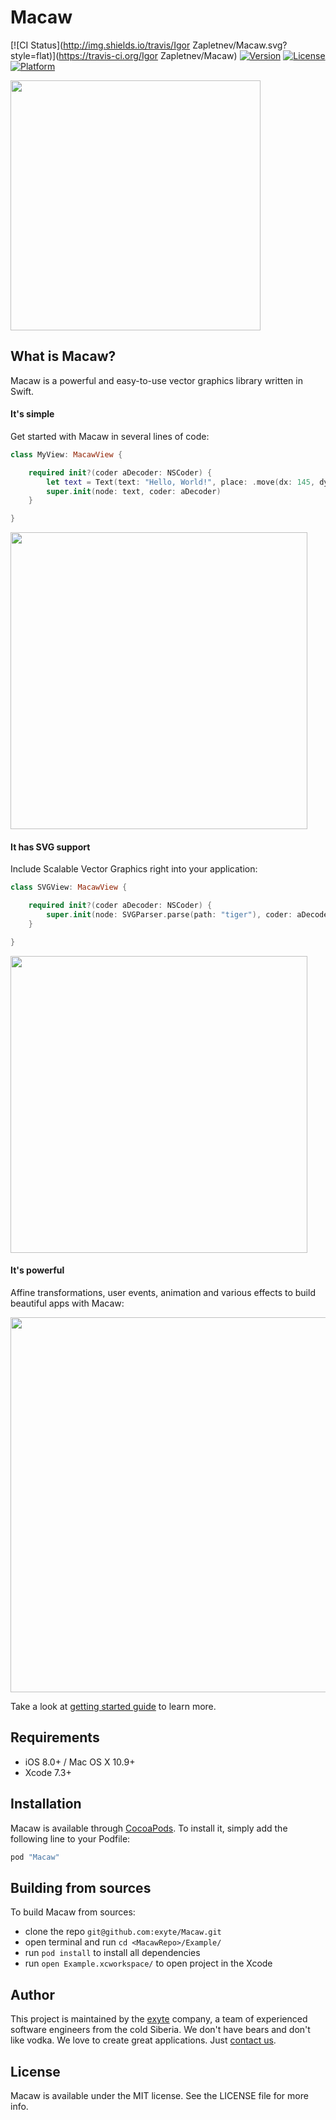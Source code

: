 # Macaw

[![CI Status](http://img.shields.io/travis/Igor Zapletnev/Macaw.svg?style=flat)](https://travis-ci.org/Igor Zapletnev/Macaw)
[![Version](https://img.shields.io/cocoapods/v/Macaw.svg?style=flat)](http://cocoapods.org/pods/Macaw)
[![License](https://img.shields.io/cocoapods/l/Macaw.svg?style=flat)](http://cocoapods.org/pods/Macaw)
[![Platform](https://img.shields.io/cocoapods/p/Macaw.svg?style=flat)](http://cocoapods.org/pods/Macaw)

<img src="https://github.com/exyte/Macaw/blob/master/logo.png" width="400">

## What is Macaw?

Macaw is a powerful and easy-to-use vector graphics library written in Swift.

#### It's simple

Get started with Macaw in several lines of code:

```swift
class MyView: MacawView {

	required init?(coder aDecoder: NSCoder) {
		let text = Text(text: "Hello, World!", place: .move(dx: 145, dy: 100))
		super.init(node: text, coder: aDecoder)
	}

}
```

<img src="https://www.dropbox.com/s/o4xe3eezk4zv901/macaw-readme-001.png?dl=1" width="475">

#### It has SVG support

Include Scalable Vector Graphics right into your application:

```swift
class SVGView: MacawView {

    required init?(coder aDecoder: NSCoder) {
        super.init(node: SVGParser.parse(path: "tiger"), coder: aDecoder)
    }

}
```

<img src="https://www.dropbox.com/s/p84o7komopmb2yn/macaw-howto-004.png?dl=1" width="475">

#### It's powerful

Affine transformations, user events, animation and various effects to build beautiful apps with Macaw:

<img src="https://www.dropbox.com/s/b6lspzzqa80ielk/periodic-ipad.gif?dl=1" width="600">

Take a look at [getting started guide](https://github.com/exyte/Macaw/wiki/Getting-started) to learn more.

## Requirements

* iOS 8.0+ / Mac OS X 10.9+
* Xcode 7.3+

## Installation

Macaw is available through [CocoaPods](http://cocoapods.org).
To install it, simply add the following line to your Podfile:

```ruby
pod "Macaw"
```

## Building from sources

To build Macaw from sources:
* clone the repo `git@github.com:exyte/Macaw.git`
* open terminal and run `cd <MacawRepo>/Example/`
* run `pod install` to install all dependencies
* run `open Example.xcworkspace/` to open project in the Xcode

## Author

This project is maintained by the [exyte](http://www.exyte.com) company, a team of experienced software engineers from the cold Siberia. We don't have bears and don't like vodka. We love to create great applications. Just [contact us](mailto:info@exyte.com).

## License

Macaw is available under the MIT license. See the LICENSE file for more info.
